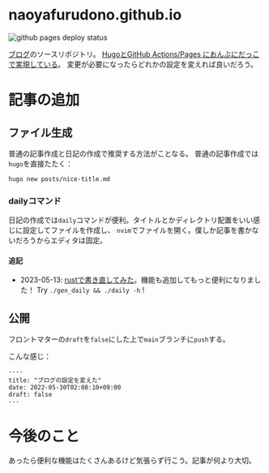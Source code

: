 # naoyafurudono.github.io

![github pages deploy status](https://github.com/naoyafurudono/naoyafurudono.github.io/actions/workflows/gh-pages.yml/badge.svg)

[ブログ](https://naoyafurudono.github.io/)のソースリポジトリ。
[HugoとGitHub Actions/Pages におんぶにだっこで実現している](https://blog.nfurudono.com/posts/2022/march/my-first-post/)。
変更が必要になったらどれかの設定を変えれば良いだろう。

# 記事の追加

## ファイル生成

普通の記事作成と日記の作成で推奨する方法がことなる。
普通の記事作成では`hugo`を直接たたく：

```
hugo new posts/nice-title.md
```

### dailyコマンド

日記の作成では`daily`コマンドが便利。タイトルとかディレクトリ配置をいい感じに設定してファイルを作成し、
`nvim`でファイルを開く。僕しか記事を書かないだろうからエディタは固定。

#### 追記

- 2023-05-13: [rustで書き直してみた](https://github.com/naoyafurudono/naoyafurudono.github.io/commit/5dffad6d10406fa83c4d9dd8eaa91a3c769a553f)。機能も追加してもっと便利になりました！ Try `./gen_daily && ./daily -h` !

## 公開

フロントマターの`draft`を`false`にした上で`main`ブランチに`push`する。

こんな感じ：

```
----
title: "ブログの設定を変えた"
date: 2022-05-30T02:08:10+09:00
draft: false
---
```

# 今後のこと

あったら便利な機能はたくさんあるけど気張らず行こう。記事が何より大切。

